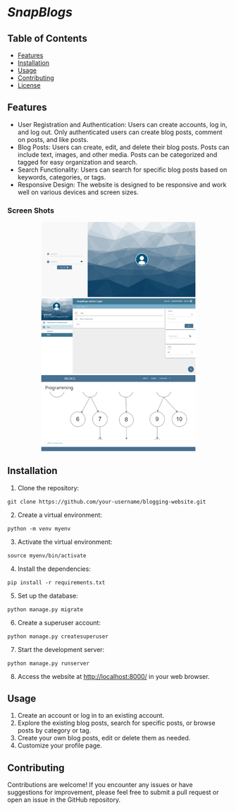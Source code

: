 <h1><b><i>SnapBlogs</i></b></h1>
<h2>Table of Contents</h2>
  <ul>
    <li><a href="#features">Features</a></li>
    <li><a href="#installation">Installation</a></li>
    <li><a href="#usage">Usage</a></li>
    <li><a href="#contributing">Contributing</a></li>
    <li><a href="#license">License</a></li>
  </ul>

  <h2 id="features">Features</h2>
  <ul>
    <li>User Registration and Authentication: Users can create accounts, log in, and log out. Only authenticated users can create blog posts, comment on posts, and like posts.</li>
    <li>Blog Posts: Users can create, edit, and delete their blog posts. Posts can include text, images, and other media. Posts can be categorized and tagged for easy organization and search.</li>
    <li>Search Functionality: Users can search for specific blog posts based on keywords, categories, or tags.</li>
    <li>Responsive Design: The website is designed to be responsive and work well on various devices and screen sizes.</li>
  </ul>
  <h3>Screen Shots</h3>
  <p align="center">
    <img src="outlook\1.png" width="350" alt="">
    <img src="outlook\2.png" width="350" alt="">
    <img src="outlook\3.png" width="350" alt="">
  </p>

  <h2 id="installation">Installation</h2>
  <ol>
    <li>Clone the repository:</li>
  </ol>
  <pre><code>git clone https://github.com/your-username/blogging-website.git</code></pre>
  <ol start="2">
    <li>Create a virtual environment:</li>
  </ol>
  <pre><code>python -m venv myenv</code></pre>
  <ol start="3">
    <li>Activate the virtual environment:</li>
  </ol>
  <pre><code>source myenv/bin/activate</code></pre>
  <ol start="4">
    <li>Install the dependencies:</li>
  </ol>
  <pre><code>pip install -r requirements.txt</code></pre>
  <ol start="5">
    <li>Set up the database:</li>
  </ol>
  <pre><code>python manage.py migrate</code></pre>
  <ol start="6">
    <li>Create a superuser account:</li>
  </ol>
  <pre><code>python manage.py createsuperuser</code></pre>
  <ol start="7">
    <li>Start the development server:</li>
  </ol>
  <pre><code>python manage.py runserver</code></pre>
  <ol start="8">
    <li>Access the website at <a href="http://localhost:8000/">http://localhost:8000/</a> in your web browser.</li>
  </ol>

  <h2 id="usage">Usage</h2>
  <ol>
    <li>Create an account or log in to an existing account.</li>
    <li>Explore the existing blog posts, search for specific posts, or browse posts by category or tag.</li>
    <li>Create your own blog posts, edit or delete them as needed.</li>
    <li>Customize your profile page.</li>
  </ol>

  <h2 id="contributing">Contributing</h2>
  <p>Contributions are welcome! If you encounter any issues or have suggestions for improvement, please feel free to submit a pull request or open an issue in the GitHub repository.</p>
